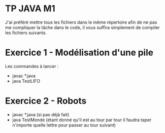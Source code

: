 # TP JAVA M1

J'ai préféré mettre tous les fichiers dans le même répertoire afin de ne pas me compliquer la tâche dans le code, il vous suffira simplement de compiler les fichiers suivants.

# Exercice 1 - Modélisation d'une pile

Les commandes à lancer :
- javac *.java
- java TestLIFO

# Exercice 2 - Robots

- javac *.java (si pas déjà fait)
- java TestMonde (étant donné qu'il est au tour par tour il faudra taper n'importe quelle lettre pour passer au tour suivant)
